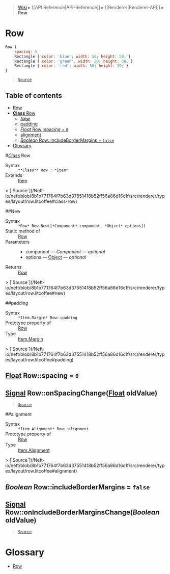 > [Wiki](Home) ▸ [[API Reference|API-Reference]] ▸ [[Renderer|Renderer-API]] ▸ **Row**

# Row

```javascript
Row {
    spacing: 5
    Rectangle { color: 'blue'; width: 50; height: 50; }
    Rectangle { color: 'green'; width: 20; height: 50; }
    Rectangle { color: 'red'; width: 50; height: 20; }
}
```

> [`Source`](/Neft-io/neft/blob/8b1b771764f7b63d37551418b52ff56a86d16c1f/src/renderer/types/layout/row.litcoffee#row)

## Table of contents
* [Row](#row)
* [**Class** Row](#class-row)
  * [New](#new)
  * [padding](#padding)
  * [*Float* Row::spacing = `0`](#float-rowspacing--0)
  * [alignment](#alignment)
  * [*Boolean* Row::includeBorderMargins = `false`](#boolean-rowincludebordermargins--false)
* [Glossary](#glossary)

#*[Class](/Neft-io/neft/wiki/Renderer-Class-API#class-class)* Row
<dl><dt>Syntax</dt><dd><code>&#x2A;&#x2A;Class&#x2A;&#x2A; Row : &#x2A;Item&#x2A;</code></dd><dt>Extends</dt><dd><a href="/Neft-io/neft/wiki/Renderer-Item-API#class-item">Item</a></dd></dl>
> [`Source`](/Neft-io/neft/blob/8b1b771764f7b63d37551418b52ff56a86d16c1f/src/renderer/types/layout/row.litcoffee#class-row)

##New
<dl><dt>Syntax</dt><dd><code>&#x2A;Row&#x2A; Row.New([&#x2A;Component&#x2A; component, &#x2A;Object&#x2A; options])</code></dd><dt>Static method of</dt><dd><a href="/Neft-io/neft/wiki/Renderer-Row-API#class-row">Row</a></dd><dt>Parameters</dt><dd><ul><li>component — <i>Component</i> — <i>optional</i></li><li>options — <a href="/Neft-io/neft/wiki/Utils-API#isobject">Object</a> — <i>optional</i></li></ul></dd><dt>Returns</dt><dd><a href="/Neft-io/neft/wiki/Renderer-Row-API#class-row">Row</a></dd></dl>
> [`Source`](/Neft-io/neft/blob/8b1b771764f7b63d37551418b52ff56a86d16c1f/src/renderer/types/layout/row.litcoffee#new)

##padding
<dl><dt>Syntax</dt><dd><code>&#x2A;Item.Margin&#x2A; Row::padding</code></dd><dt>Prototype property of</dt><dd><a href="/Neft-io/neft/wiki/Renderer-Row-API#class-row">Row</a></dd><dt>Type</dt><dd><a href="/Neft-io/neft/wiki/Renderer-Item.Margin-API#class-margin">Item.Margin</a></dd></dl>
> [`Source`](/Neft-io/neft/blob/8b1b771764f7b63d37551418b52ff56a86d16c1f/src/renderer/types/layout/row.litcoffee#padding)

## [Float](/Neft-io/neft/wiki/Utils-API#isfloat) Row::spacing = `0`

## [Signal](/Neft-io/neft/wiki/Signal-API#class-signal) Row::onSpacingChange([Float](/Neft-io/neft/wiki/Utils-API#isfloat) oldValue)

> [`Source`](/Neft-io/neft/blob/8b1b771764f7b63d37551418b52ff56a86d16c1f/src/renderer/types/layout/row.litcoffee#float-rowspacing--0-signal-rowonspacingchangefloat-oldvalue)

##alignment
<dl><dt>Syntax</dt><dd><code>&#x2A;Item.Alignment&#x2A; Row::alignment</code></dd><dt>Prototype property of</dt><dd><a href="/Neft-io/neft/wiki/Renderer-Row-API#class-row">Row</a></dd><dt>Type</dt><dd><a href="/Neft-io/neft/wiki/Renderer-Item.Alignment-API#class-alignment">Item.Alignment</a></dd></dl>
> [`Source`](/Neft-io/neft/blob/8b1b771764f7b63d37551418b52ff56a86d16c1f/src/renderer/types/layout/row.litcoffee#alignment)

## *Boolean* Row::includeBorderMargins = `false`

## [Signal](/Neft-io/neft/wiki/Signal-API#class-signal) Row::onIncludeBorderMarginsChange(*Boolean* oldValue)

> [`Source`](/Neft-io/neft/blob/8b1b771764f7b63d37551418b52ff56a86d16c1f/src/renderer/types/layout/row.litcoffee#boolean-rowincludebordermargins--false-signal-rowonincludebordermarginschangeboolean-oldvalue)

# Glossary

- [Row](#class-row)

